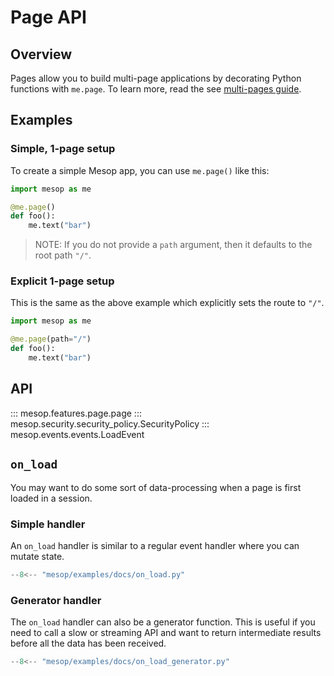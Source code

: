 # Page API

## Overview

Pages allow you to build multi-page applications by decorating Python functions with `me.page`. To learn more, read the see [multi-pages guide](../guides/multi-pages.md).

## Examples

### Simple, 1-page setup

To create a simple Mesop app, you can use `me.page()` like this:

```python
import mesop as me

@me.page()
def foo():
    me.text("bar")
```

> NOTE: If you do not provide a `path` argument, then it defaults to the root path `"/"`.

### Explicit 1-page setup

This is the same as the above example which explicitly sets the route to `"/"`.

```python
import mesop as me

@me.page(path="/")
def foo():
    me.text("bar")
```

## API

::: mesop.features.page.page
::: mesop.security.security_policy.SecurityPolicy
::: mesop.events.events.LoadEvent

## `on_load`

You may want to do some sort of data-processing when a page is first loaded in a session.

### Simple handler

An `on_load` handler is similar to a regular event handler where you can mutate state.

```python
--8<-- "mesop/examples/docs/on_load.py"
```

### Generator handler

The `on_load` handler can also be a generator function. This is useful if you need to call a slow or streaming API and want to return intermediate results before all the data has been received.

```python
--8<-- "mesop/examples/docs/on_load_generator.py"
```
